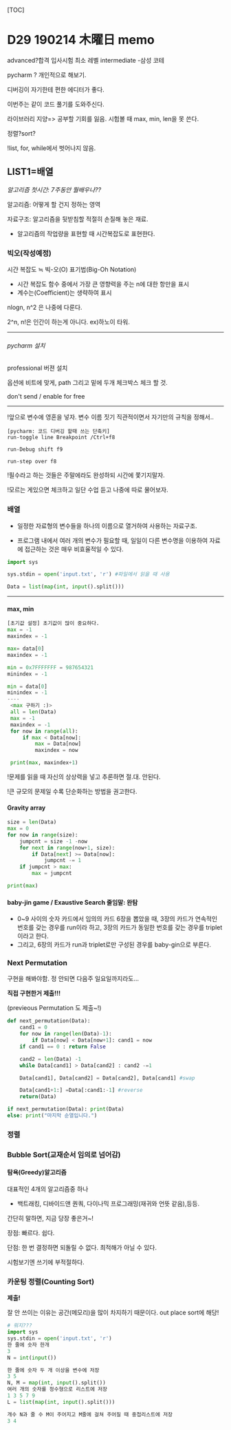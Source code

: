 [TOC]



# D29 190214 木曜日 memo

advanced?합격 입사시험 최소 레벨 intermediate  -삼성 코테

pycharm ? 개인적으로 해보기.

디버깅이 자기한테 편한 에디터가 좋다.

이번주는 같이 코드 풀기를 도와주신다.

라이브러리 지양=> 공부할 기회를 잃음. 시험볼 때 max, min, len을 못 쓴다. 

정렬?sort?

!list, for, while에서 벗어나지 않음.

## LIST1=배열

*알고리즘 첫시간: 7주동안 뭘배우나??*

알고리즘: 어떻게 할 건지 정하는 영역

자료구조:  알고리즘을 뒷받침할 적절히 손질해 놓은 재료.

* 알고리즘의 작업량을 표현할 때 시간복잡도로 표현한다.



### 빅오(작성예정)

시갼 복잡도 ≒ 빅-오(O) 표기법(Big-Oh Notation)

* 시간 복잡도 함수 중에서 가장 큰 영향력을 주는 n에 대한 항만을 표시
* 계수는(Coefficient)는 생략하여 표시

nlogn, n^2 은 나중에 다룬다.

2^n, n!은 인간이 하는게 아니다. ex)하노이 타워.

---

###### pycharm 설치

professional 버젼 설치

옵션에 비트에 맞게, path 그리고 밑에 두개 체크박스 체크 할 것.

don't send / enable for free

---

!앞으로 변수에 영혼을 넣자. 변수 이름 짓기 직관적이면서 자기만의 규칙을 정해서..

```
[pycharm: 코드 디버깅 할때 쓰는 단축키]
run-toggle line Breakpoint /Ctrl+f8

run-Debug shift f9

run-step over f8
```

!필수라고 하는 것들은 주말에라도 완성하되 시간에 쫓기지말자.

!모르는 게있으면 체크하고 일단 수업 듣고 나중에 따로 물어보자.

### 배열

* 일정한 자료형의 변수들을 하나의 이름으로 열거하여 사용하는 자료구조.

* 프로그램 내에서 여러 개의 변수가 필요할 때, 일일이 다른 변수명을 이용하여 자료에 접근하는 것은 매우 비효율적일 수 있다.

```python
import sys

sys.stdin = open('input.txt', 'r') #파일에서 읽을 때 사용

Data = list(map(int, input().split()))
```



----

#### max, min

```python
[초기값 설정] 초기값이 많이 중요하다.
max = -1
maxindex = -1

max= data[0]
maxindex = -1

min = 0x7FFFFFFF = 987654321
minindex = -1

min = data[0]
minindex = -1
----
 <max 구하기 :)>
 all = len(Data)
 max = -1
 maxindex = -1
 for now in range(all):
     if max < Data[now]:
         max = Data[now]
         maxindex = now

 print(max, maxindex+1)
```

!문제를 읽을 때 자신의 상상력을 넣고 추론하면 절.대. 안된다.

!큰 규모의 문제일 수록 단순화하는 방법을 권고한다.

#### Gravity array

```python
size = len(Data)
max = 0
for now in range(size):
    jumpcnt = size -1 -now
    for next in range(now+1, size):
        if Data[next] >= Data[now]:
            jumpcnt -= 1
    if jumpcnt > max:
        max = jumpcnt

print(max)
```



#### baby-jin game / Exaustive Search 줄임말: 완탐

* 0~9 사이의 숫자 카드에서 임의의 카드 6장을 뽑았을 때, 3장의 카드가 연속적인 번호를 갖는 경우를 run이라 하고, 3장의 카드가 동일한 번호를 갖는 경우를 triplet이라고 한다.
* 그리고, 6장의 카드가 run과 triplet로만 구성된 경우를 baby-gin으로 부른다.

### Next Permutation

구현을 해봐야함. 정 안되면 다음주 일요일까지라도... 

**직접 구현한거 제출!!!**

(previeous Permutation 도 제출~!)

```python
def next_permutation(Data):
    cand1 = 0
    for now in range(len(Data)-1):
        if Data[now] < Data[now+1]: cand1 = now
    if cand1 == 0 : return False

    cand2 = len(Data) -1
    while Data[cand1] > Data[cand2] : cand2 -=1

    Data[cand1], Data[cand2] = Data[cand2], Data[cand1] #swap

    Data[cand1+1:] =Data[:cand1:-1] #reverse
    return(Data)

if next_permutation(Data): print(Data)
else: print("마지막 순열입니다.") 
```

### 정렬



### Bubble Sort(교재순서 임의로 넘어감)



#### 탐욕(Greedy)알고리즘

대표적인 4개의 알고리즘중 하나

* 백트래킹, 디바이드앤 퀀쿼, 다이나믹 프로그래밍(재귀와 언뜻 같음),등등.

간단히 말하면, 지금 당장 좋은거~!

장점: 빠르다. 쉽다.

단점: 한 번 결정하면 되돌릴 수 없다. 최적해가 아닐 수 있다.

시험보기엔 쓰기에 부적절하다.



### 카운팅 정렬(Counting Sort)

**제출!**

잘 안 쓰이는 이유는 공간(메모리)을 많이 차지하기 때문이다. out place sort에 해당!



```python
# 뭐지???
import sys
sys.stdin = open('input.txt', 'r')
한 줄에 숫자 한개
3
N = int(input())

한 줄에 숫자 두 개 이상을 변수에 저장
3 5
N, M = map(int, input().split())
여러 개의 숫자를 정수형으로 리스트에 저장
1 3 5 7 9
L = list(map(int, input().split()))

개수 N과 줄 수 M이 주어지고 M줄에 걸쳐 주어질 때 중첩리스트에 저장
3 4

```

